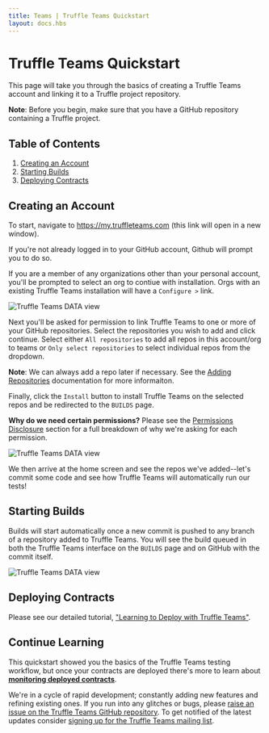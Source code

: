 ```yaml
---
title: Teams | Truffle Teams Quickstart
layout: docs.hbs
---
```

# Truffle Teams Quickstart

This page will take you through the basics of creating a Truffle Teams account and linking it to a Truffle project repository.

<p class="alert alert-info">
<strong>Note</strong>: Before you begin, make sure that you have a GitHub repository containing a Truffle project.
</p>

## Table of Contents

1. [Creating an Account](#creating-an-account)
1. [Starting Builds](#starting-builds)
1. [Deploying Contracts](#deploying-contracts)

## Creating an Account

To start, navigate to <a href="https://my.truffleteams.com" target="_blank">https://my.truffleteams.com</a> (this link will open in a new window).

If you're not already logged in to your GitHub account, Github will prompt you to do so.

If you are a member of any organizations other than your personal account, you'll be prompted to select an org to contiue with installation. Orgs with an existing Truffle Teams installation will have a `Configure >` link.

![Truffle Teams DATA view](/img/docs/teams/install-01.png)

Next you'll be asked for permission to link Truffle Teams to one or more of your GitHub repositories. Select the repositories you wish to add and click continue. Select either `All repositories` to add all repos in this account/org to teams or `Only select repositories` to select individual repos from the dropdown.

<p class="alert alert-info">
<strong>Note</strong>: We can always add a repo later if necessary. See the <a href="/docs/teams/getting-started/adding-repositories">Adding Repositories</a> documentation for more informaiton.
</p>

Finally, click the `Install` button to install Truffle Teams on the selected repos and be redirected to the `BUILDS` page.

<p class="alert alert-warning">
<strong>Why do we need certain permissions?</strong> Please see the <a href="/docs/teams/reference/permissions-disclosure">Permissions Disclosure</a> section for a full breakdown of why we're asking for each permission.
</p>

![Truffle Teams DATA view](/img/docs/teams/install-02.png)

We then arrive at the home screen and see the repos we've added--let's commit some code and see how Truffle Teams will automatically run our tests!

## Starting Builds

Builds will start automatically once a new commit is pushed to any branch of a repository added to Truffle Teams. You will see the build queued in both the Truffle Teams interface on the `BUILDS` page and on GitHub with the commit itself.

![Truffle Teams DATA view](/img/docs/teams/starting-builds-comp.png)

## Deploying Contracts

Please see our detailed tutorial, ["Learning to Deploy with Truffle Teams"](https://www.trufflesuite.com/tutorials/learn-how-to-deploy-with-truffle-teams).

## Continue Learning

This quickstart showed you the basics of the Truffle Teams testing workflow, but once your contracts are deployed there's more to learn about **[monitoring deployed contracts](/docs/teams/contracts/contract-monitoring)**.

We're in a cycle of rapid development; constantly adding new features and refining existing ones. If you run into any glitches or bugs, please [raise an issue on the Truffle Teams GitHub repository](https://github.com/trufflesuite/truffle-teams/issues). To get notified of the latest updates consider [signing up for the Truffle Teams mailing list](https://share.hsforms.com/1OaTglVhGTdWk7spR6nE_AA34pbp).
